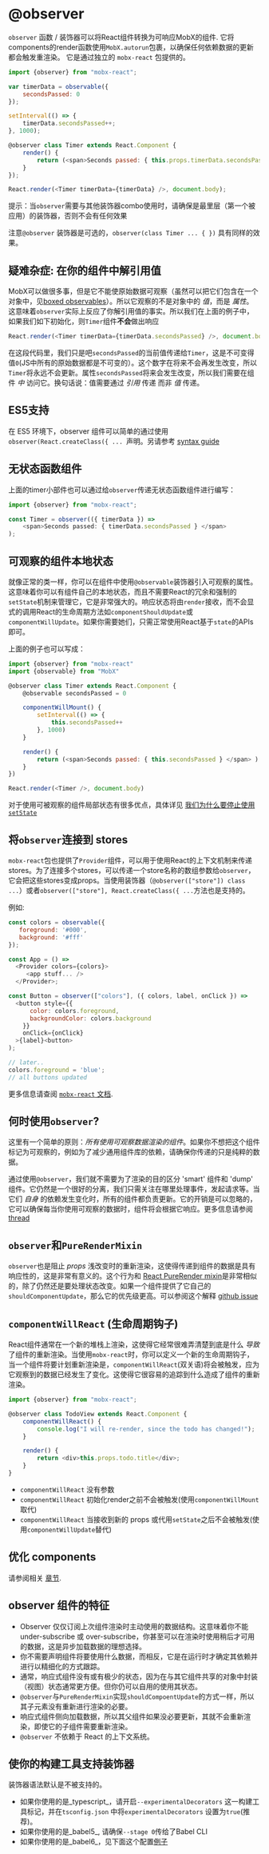 # @observer

`observer` 函数 / 装饰器可以将React组件转换为可响应MobX的组件.
它将components的render函数使用`MobX.autorun`包裹，以确保任何依赖数据的更新都会触发重渲染。
它是通过独立的 `mobx-react` 包提供的。

```javascript
import {observer} from "mobx-react";

var timerData = observable({
	secondsPassed: 0
});

setInterval(() => {
	timerData.secondsPassed++;
}, 1000);

@observer class Timer extends React.Component {
	render() {
		return (<span>Seconds passed: { this.props.timerData.secondsPassed } </span> )
	}
});

React.render(<Timer timerData={timerData} />, document.body);
```
提示：当`observer`需要与其他装饰器combo使用时，请确保是最里层（第一个被应用）的装饰器，否则不会有任何效果

注意`@observer` 装饰器是可选的，`observer(class Timer ... { })` 具有同样的效果。

## 疑难杂症: 在你的组件中解引用值

MobX可以做很多事，但是它不能使原始数据可观察（虽然可以把它们包含在一个对象中，见[boxed observables](boxed.md)）。所以它观察的不是对象中的 _值_，而是 _属性_。这意味着`observer`实际上反应了你解引用值的事实。所以我们在上面的例子中，如果我们如下初始化，则`Timer`组件**不会**做出响应

```javascript
React.render(<Timer timerData={timerData.secondsPassed} />, document.body)
```


在这段代码里，我们只是吧`secondsPassed`的当前值传递给`Timer`，这是不可变得值`0`(JS中所有的原始数据都是不可变的）。这个数字在将来不会再发生改变，所以`Timer`将永远不会更新。属性`secondsPassed`将来会发生改变，所以我们需要在组件 _中_ 访问它。换句话说：值需要通过 _引用_ 传递 而非 _值_ 传递。 


## ES5支持

在 ES5 环境下，observer 组件可以简单的通过使用`observer(React.createClass({ ... `声明。另请参考 [syntax guide](../best/syntax.md)

## 无状态函数组件

上面的timer小部件也可以通过给`observer`传递无状态函数组件进行编写：


```javascript
import {observer} from "mobx-react";

const Timer = observer(({ timerData }) =>
	<span>Seconds passed: { timerData.secondsPassed } </span>
);
```

## 可观察的组件本地状态

就像正常的类一样，你可以在组件中使用`@observable`装饰器引入可观察的属性。这意味着你可以有组件自己的本地状态，而且不需要React的冗余和强制的`setState`机制来管理它，它是非常强大的。响应状态将由`render`接收，而不会显式的调用React的生命周期方法如`componentShouldUpdate`或`componentWillUpdate`。如果你需要她们，只需正常使用React基于`state`的APIs即可。

上面的例子也可以写成：

```javascript
import {observer} from "mobx-react"
import {observable} from "MobX"

@observer class Timer extends React.Component {
	@observable secondsPassed = 0

	componentWillMount() {
		setInterval(() => {
			this.secondsPassed++
		}, 1000)
	}

	render() {
		return (<span>Seconds passed: { this.secondsPassed } </span> )
	}
})

React.render(<Timer />, document.body)
```


对于使用可被观察的组件局部状态有很多优点，具体详见 [我们为什么要停止使用`setState`](https://medium.com/@mweststrate/3-reasons-why-i-stopped-using-react-setstate-ab73fc67a42e)


## 将`observer`连接到 stores

`mobx-react`包也提供了`Provider`组件，可以用于使用React的上下文机制来传递stores。为了连接多个stores，可以传递一个store名称的数组参数给`observer`，它会把这些stores变成props。当使用装饰器（`@observer(["store"]) class ...`）或者`observer(["store"], React.createClass({ ...`方法也是支持的。


例如:

```javascript
const colors = observable({
   foreground: '#000',
   background: '#fff'
});

const App = () =>
  <Provider colors={colors}>
     <app stuff... />
  </Provider>;

const Button = observer(["colors"], ({ colors, label, onClick }) =>
  <button style={{
      color: colors.foreground,
      backgroundColor: colors.background
    }}
    onClick={onClick}
  >{label}<button>
);

// later..
colors.foreground = 'blue';
// all buttons updated
```

更多信息请查阅 [`mobx-react` 文档](https://github.com/MobXjs/mobx-react#provider-experimental).


## 何时使用`observer`?

这里有一个简单的原则：_所有使用可观察数据渲染的组件_。如果你不想把这个组件标记为可观察的，例如为了减少通用组件库的依赖，请确保你传递的只是纯粹的数据。

通过使用`@observer`，我们就不需要为了渲染的目的区分 'smart' 组件和 'dump' 组件。它仍然是一个很好的分离，我们只需关注在哪里处理事件，发起请求等。当它们 _自身_ 的依赖发生变化时，所有的组件都负责更新。它的开销是可以忽略的，它可以确保每当你使用可观察的数据时，组件将会根据它响应。更多信息请参阅 [thread](https://www.reddit.com/r/reactjs/comments/4vnxg5/free_eggheadio_course_learn_MobX_react_in_30/d61oh0l)



## `observer`和`PureRenderMixin`

`observer`也是阻止 _props_ 浅改变时的重新渲染，这使得传递到组件的数据是具有响应性的，这是非常有意义的。这个行为和 [React PureRender mixin](https://facebook.github.io/react/docs/pure-render-mixin.html)是非常相似的，除了仍然还是要处理状态改变。如果一个组件提供了它自己的`shouldComponentUpdate`，那么它的优先级更高。可以参阅这个解释 [github issue](https://github.com/MobXjs/MobX/issues/101)


## `componentWillReact` (生命周期钩子)

React组件通常在一个新的堆栈上渲染，这使得它经常很难弄清楚到底是什么 _导致_ 了组件的重新渲染。当使用`mobx-react`时，你可以定义一个新的生命周期钩子，当一个组件将要计划重新渲染是，`componentWillReact`(双关语)将会被触发，应为它观察到的数据已经发生了变化。这使得它很容易的追踪到什么造成了组件的重新渲染。

```javascript
import {observer} from "mobx-react";

@observer class TodoView extends React.Component {
    componentWillReact() {
        console.log("I will re-render, since the todo has changed!");
    }

    render() {
        return <div>this.props.todo.title</div>;
    }
}
```

* `componentWillReact` 没有参数
* `componentWillReact` 初始化render之前不会被触发(使用`componentWillMount`取代)
* `componentWillReact` 当接收到新的 props 或代用`setState`之后不会被触发(使用`componentWillUpdate`替代)


## 优化 components

请参阅相关 [章节](../best/react-performance.md).


##  observer 组件的特征

* Observer 仅仅订阅上次组件渲染时主动使用的数据结构。这意味着你不能 under-subscribe 或 over-subscribe，你甚至可以在渲染时使用稍后才可用的数据，这是异步加载数据的理想选择。
* 你不需要声明组件将要使用什么数据，而相反，它是在运行时才确定其依赖并进行以精细化的方式跟踪。
* 通常，响应式组件没有或有极少的状态，因为在与其它组件共享的对象中封装（视图）状态通常更方便。但你仍可以自用的使用其状态。
* `@observer`与`PureRenderMixin`实现`shouldCompoentUpdate`的方式一样，所以其子元素没有重新进行渲染的必要。
* 响应式组件侧向加载数据，所以其父组件如果没必要更新，其就不会重新渲染，即使它的子组件需要重新渲染。
* `@observer` 不依赖于 React 的上下文系统。

## 使你的构建工具支持装饰器

装饰器语法默认是不被支持的。

* 如果你使用的是_typescript_，请开启`--experimentalDecorators` 这一构建工具标记，并在`tsconfig.json` 中将`experimentalDecorators` 设置为`true`(推荐)。
* 如果你使用的是_babel5_, 请确保`--stage 0`传给了Babel CLI
* 如果你使用的是_babel6_，见下面这个配置[例子]((https://github.com/moMobX/moMobXssues/105))
